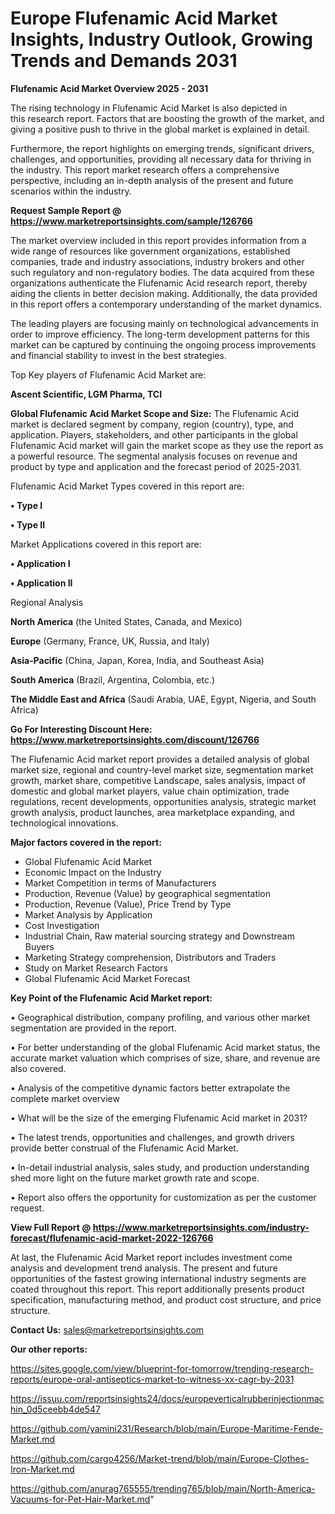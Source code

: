 # Europe Flufenamic Acid Market Insights, Industry Outlook, Growing Trends and Demands 2031

<Strong> Flufenamic Acid Market Overview 2025 - 2031</strong>

The rising technology in Flufenamic Acid Market is also depicted in this research report. Factors that are boosting the growth of the market, and giving a positive push to thrive in the global market is explained in detail.

Furthermore, the report highlights on emerging trends, significant drivers, challenges, and opportunities, providing all necessary data for thriving in the industry. This report market research offers a comprehensive perspective, including an in-depth analysis of the present and future scenarios within the industry.

<strong>Request Sample Report @ <a href=https://www.marketreportsinsights.com/sample/126766>https://www.marketreportsinsights.com/sample/126766</a></strong>

The market overview included in this report provides information from a wide range of resources like government organizations, established companies, trade and industry associations, industry brokers and other such regulatory and non-regulatory bodies. The data acquired from these organizations authenticate the Flufenamic Acid research report, thereby aiding the clients in better decision making. Additionally, the data provided in this report offers a contemporary understanding of the market dynamics.

The leading players are focusing mainly on technological advancements in order to improve efficiency. The long-term development patterns for this market can be captured by continuing the ongoing process improvements and financial stability to invest in the best strategies.

Top Key players of Flufenamic Acid Market are:

<strong>Ascent Scientific, LGM Pharma, TCI</strong>

<strong><b>Global Flufenamic Acid Market Scope and Size:</b></strong>
The Flufenamic Acid market is declared segment by company, region (country), type, and application. Players, stakeholders, and other participants in the global Flufenamic Acid market will gain the market scope as they use the report as a powerful resource. The segmental analysis focuses on revenue and product by type and application and the forecast period of 2025-2031.

Flufenamic Acid Market Types covered in this report are:

<strong>• Type I

• Type II</strong>

Market Applications covered in this report are:

<strong>• Application I

• Application II</strong> 

Regional Analysis

<strong>North America</strong> (the United States, Canada, and Mexico)

<strong>Europe</strong> (Germany, France, UK, Russia, and Italy)

<strong>Asia-Pacific</strong> (China, Japan, Korea, India, and Southeast Asia)

<strong>South America</strong> (Brazil, Argentina, Colombia, etc.)

<strong>The Middle East and Africa</strong> (Saudi Arabia, UAE, Egypt, Nigeria, and South Africa)

<strong>Go For Interesting Discount Here: <a href=https://www.marketreportsinsights.com/discount/126766>https://www.marketreportsinsights.com/discount/126766</a></strong>

The Flufenamic Acid market report provides a detailed analysis of global market size, regional and country-level market size, segmentation market growth, market share, competitive Landscape, sales analysis, impact of domestic and global market players, value chain optimization, trade regulations, recent developments, opportunities analysis, strategic market growth analysis, product launches, area marketplace expanding, and technological innovations.

<strong><b>Major factors covered in the report:</b></strong>
<ul>
  <li>Global Flufenamic Acid Market </li>
  <li>Economic Impact on the Industry</li>
  <li>Market Competition in terms of Manufacturers</li>
  <li>Production, Revenue (Value) by geographical segmentation</li>
  <li>Production, Revenue (Value), Price Trend by Type</li>
  <li>Market Analysis by Application</li>
  <li>Cost Investigation</li>
  <li>Industrial Chain, Raw material sourcing strategy and Downstream Buyers</li>
  <li>Marketing Strategy comprehension, Distributors and Traders</li>
  <li>Study on Market Research Factors</li>
  <li>Global Flufenamic Acid Market Forecast</li>
</ul>

<strong><b>Key Point of the Flufenamic Acid Market report:</b></strong>

• Geographical distribution, company profiling, and various other market segmentation are provided in the report.

• For better understanding of the global Flufenamic Acid market status, the accurate market valuation which comprises of size, share, and revenue are also covered.

• Analysis of the competitive dynamic factors better extrapolate the complete market overview

• What will be the size of the emerging Flufenamic Acid market in 2031?

• The latest trends, opportunities and challenges, and growth drivers provide better construal of the Flufenamic Acid Market.

• In-detail industrial analysis, sales study, and production understanding shed more light on the future market growth rate and scope.

• Report also offers the opportunity for customization as per the customer request.

<strong><b>View Full Report @ <a href=https://www.marketreportsinsights.com/industry-forecast/flufenamic-acid-market-2022-126766>https://www.marketreportsinsights.com/industry-forecast/flufenamic-acid-market-2022-126766</a></b></strong>


At last, the Flufenamic Acid Market report includes investment come analysis and development trend analysis. The present and future opportunities of the fastest growing international industry segments are coated throughout this report. This report additionally presents product specification, manufacturing method, and product cost structure, and price structure.

<strong>Contact Us:</strong>
sales@marketreportsinsights.com

<strong>Our other reports:</strong>

<a href=https://sites.google.com/view/blueprint-for-tomorrow/trending-research-reports/europe-oral-antiseptics-market-to-witness-xx-cagr-by-2031>https://sites.google.com/view/blueprint-for-tomorrow/trending-research-reports/europe-oral-antiseptics-market-to-witness-xx-cagr-by-2031</a>

<a href=https://issuu.com/reportsinsights24/docs/europeverticalrubberinjectionmachin_0d5ceebb4de547>https://issuu.com/reportsinsights24/docs/europeverticalrubberinjectionmachin_0d5ceebb4de547</a>

<a href=https://github.com/yamini231/Research/blob/main/Europe-Maritime-Fende-Market.md>https://github.com/yamini231/Research/blob/main/Europe-Maritime-Fende-Market.md</a>

<a href=https://github.com/cargo4256/Market-trend/blob/main/Europe-Clothes-Iron-Market.md>https://github.com/cargo4256/Market-trend/blob/main/Europe-Clothes-Iron-Market.md</a>

<a href=https://github.com/anurag765555/trending765/blob/main/North-America-Vacuums-for-Pet-Hair-Market.md>https://github.com/anurag765555/trending765/blob/main/North-America-Vacuums-for-Pet-Hair-Market.md</a>"
